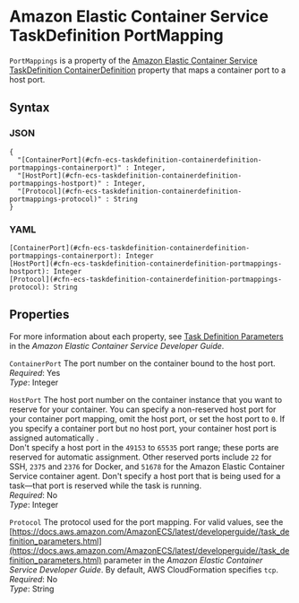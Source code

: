 # Amazon Elastic Container Service TaskDefinition PortMapping<a name="aws-properties-ecs-taskdefinition-containerdefinitions-portmappings"></a>

`PortMappings` is a property of the [Amazon Elastic Container Service TaskDefinition ContainerDefinition](aws-properties-ecs-taskdefinition-containerdefinitions.md) property that maps a container port to a host port\.

## Syntax<a name="w13ab1c21c10d117c21c61b5"></a>

### JSON<a name="aws-properties-ecs-taskdefinition-containerdefinitions-portmappings-syntax.json"></a>

```
{
  "[ContainerPort](#cfn-ecs-taskdefinition-containerdefinition-portmappings-containerport)" : Integer,
  "[HostPort](#cfn-ecs-taskdefinition-containerdefinition-portmappings-hostport)" : Integer,
  "[Protocol](#cfn-ecs-taskdefinition-containerdefinition-portmappings-protocol)" : String
}
```

### YAML<a name="aws-properties-ecs-taskdefinition-containerdefinitions-portmappings-syntax.yaml"></a>

```
[ContainerPort](#cfn-ecs-taskdefinition-containerdefinition-portmappings-containerport): Integer
[HostPort](#cfn-ecs-taskdefinition-containerdefinition-portmappings-hostport): Integer
[Protocol](#cfn-ecs-taskdefinition-containerdefinition-portmappings-protocol): String
```

## Properties<a name="w13ab1c21c10d117c21c61b7"></a>

For more information about each property, see [Task Definition Parameters](https://docs.aws.amazon.com/AmazonECS/latest/developerguide//task_definition_parameters.html) in the *Amazon Elastic Container Service Developer Guide*\.

`ContainerPort`  <a name="cfn-ecs-taskdefinition-containerdefinition-portmappings-containerport"></a>
The port number on the container bound to the host port\.  
*Required*: Yes  
*Type*: Integer

`HostPort`  <a name="cfn-ecs-taskdefinition-containerdefinition-portmappings-hostport"></a>
The host port number on the container instance that you want to reserve for your container\. You can specify a non\-reserved host port for your container port mapping, omit the host port, or set the host port to `0`\. If you specify a container port but no host port, your container host port is assigned automatically \.  
Don't specify a host port in the `49153` to `65535` port range; these ports are reserved for automatic assignment\. Other reserved ports include `22` for SSH, `2375` and `2376` for Docker, and `51678` for the Amazon Elastic Container Service container agent\. Don't specify a host port that is being used for a task—that port is reserved while the task is running\.  
*Required*: No  
*Type*: Integer

`Protocol`  <a name="cfn-ecs-taskdefinition-containerdefinition-portmappings-protocol"></a>
The protocol used for the port mapping\. For valid values, see the [https://docs.aws.amazon.com/AmazonECS/latest/developerguide//task_definition_parameters.html](https://docs.aws.amazon.com/AmazonECS/latest/developerguide//task_definition_parameters.html) parameter in the *Amazon Elastic Container Service Developer Guide*\. By default, AWS CloudFormation specifies `tcp`\.  
*Required*: No  
*Type*: String